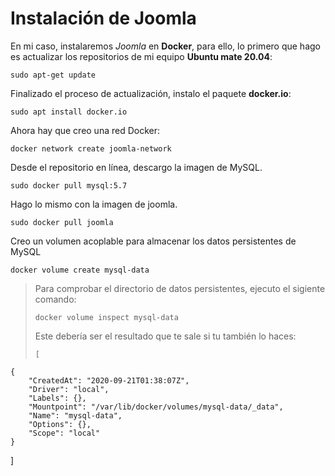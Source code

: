 # Instalación de Joomla
En mi caso, instalaremos _Joomla_ en **Docker**, para ello, lo primero que hago es actualizar los repositorios de mi equipo **Ubuntu mate 20.04**:
```
sudo apt-get update
```
Finalizado el proceso de actualización, instalo el paquete **docker.io**:
```
sudo apt install docker.io
```
Ahora hay que creo una red Docker:
```
docker network create joomla-network
```
Desde el repositorio en línea, descargo la imagen de MySQL.
```
sudo docker pull mysql:5.7
```
Hago lo mismo con la imagen de joomla.
```
sudo docker pull joomla
```
Creo un volumen acoplable para almacenar los datos persistentes de MySQL
```
docker volume create mysql-data
```
>Para comprobar el directorio de datos persistentes, ejecuto el sigiente comando:
>```
>docker volume inspect mysql-data
>```
>Este debería ser el resultado que te sale si tu también lo haces:
>```
>[
    {
        "CreatedAt": "2020-09-21T01:38:07Z",
        "Driver": "local",
        "Labels": {},
        "Mountpoint": "/var/lib/docker/volumes/mysql-data/_data",
        "Name": "mysql-data",
        "Options": {},
        "Scope": "local"
    }
]
>```
>
